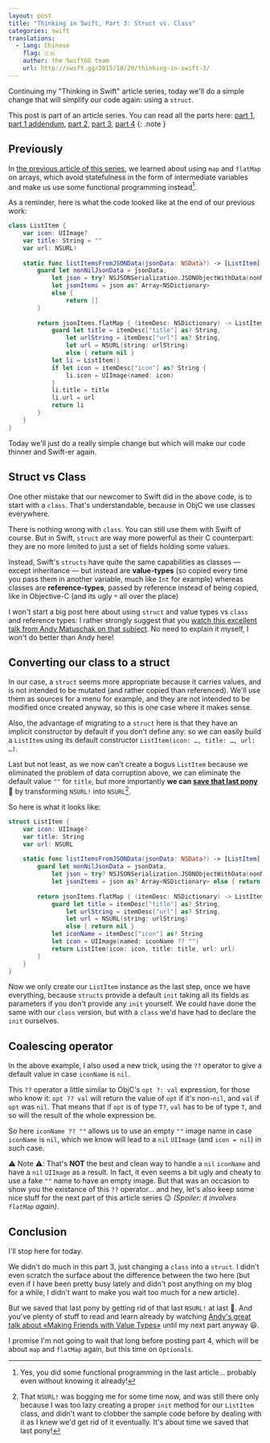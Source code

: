 ```yaml
---
layout: post
title: "Thinking in Swift, Part 3: Struct vs. Class"
categories: swift
translations:
  - lang: Chinese
    flag: 🇨🇳
    author: the SwiftGG team
    url: http://swift.gg/2015/10/20/thinking-in-swift-3/
---
```


Continuing my "Thinking in Swift" article series, today we'll do a simple change that will simplify our code again: using a `struct`.

This post is part of an article series. You can read all the parts here: [part 1](/swift/2015/09/06/thinking-in-swift-1/), [part 1 addendum](/swift/2015/09/14/thinking-in-swift-1-addendum/), [part 2](/swift/2015/09/20/thinking-in-swift-2/), [part 3](/swift/2015/10/03/thinking-in-swift-3/), [part 4](/swift/2015/10/11/thinking-in-swift-4/)
{: .note }

## Previously

In [the previous article of this series](/swift/2015/09/20/thinking-in-swift-2/), we learned about using `map` and `flatMap` on arrays, which avoid statefulness in the form of intermediate variables and make us use some functional programming instead[^fp].

[^fp]: Yes, you did some functional programming in the last article… probably even without knowing it already!

As a reminder, here is what the code looked like at the end of our previous work:

```swift
class ListItem {
    var icon: UIImage?
    var title: String = ""
    var url: NSURL!
    
    static func listItemsFromJSONData(jsonData: NSData?) -> [ListItem] {
        guard let nonNilJsonData = jsonData,
            let json = try? NSJSONSerialization.JSONObjectWithData(nonNilJsonData, options: []),
            let jsonItems = json as? Array<NSDictionary>
            else {
                return []
        }
        
        return jsonItems.flatMap { (itemDesc: NSDictionary) -> ListItem? in
            guard let title = itemDesc["title"] as? String,
                let urlString = itemDesc["url"] as? String,
                let url = NSURL(string: urlString)
                else { return nil }
            let li = ListItem()
            if let icon = itemDesc["icon"] as? String {
                li.icon = UIImage(named: icon)
            }
            li.title = title
            li.url = url
            return li
        }
    }
}
```

Today we'll just do a really simple change but which will make our code thinner and Swift-er again.

## Struct vs Class

One other mistake that our newcomer to Swift did in the above code, is to start with a `class`. That's understandable, because in ObjC we use classes everywhere. 

There is nothing wrong with `class`. You can still use them with Swift of course. But in Swift, `struct` are way more powerful as their C counterpart: they are no more limited to just a set of fields holding some values.

Instead, Swift's `structs` have quite the same capabilities as classes — except inheritance — but instead are **value-types** (so copied every time you pass them in another variable, much like `Int` for example) whereas classes are **reference-types**, passed by reference instead of being copied, like in Objective-C (and its ugly `*` all over the place)

I won't start a big post here about using `struct` and value types vs `class` and reference types: I rather strongly suggest that you [watch this excellent talk from Andy Matuschak on that subject](https://realm.io/news/andy-matuschak-controlling-complexity/). No need to explain it myself, I won't do better than Andy here!

## Converting our class to a struct

In our case, a `struct` seems more appropriate because it carries values, and is not intended to be mutated (and rather copied than referenced). We'll use them as sources for a menu for example, and they are not intended to be modified once created anyway, so this is one case where it makes sense.

Also, the advantage of migrating to a `struct` here is that they have an implicit constructor by default if you don't define any: so we can easily build a `ListItem` using its default constructor `ListItem(icon: …, title: …, url: …)`.

Last but not least, as we now can't create a bogus `ListItem` because we eliminated the problem of data corruption above, we can eliminate the default value `""` for `title`, but more importantly **we can [save that last pony](/swift/2015/09/06/thinking-in-swift-1/)** 🐴 by transforming `NSURL!` into `NSURL`[^about-time].

[^about-time]: That `NSURL!` was bogging me for some time now, and was still there only because I was too lazy creating a proper `init` method for our `ListItem` class, and didn't want to clobber the sample code before by dealing with it as I knew we'd get rid of it eventually. It's about time we saved that last pony!

So here is what it looks like:

```swift
struct ListItem {
    var icon: UIImage?
    var title: String
    var url: NSURL
    
    static func listItemsFromJSONData(jsonData: NSData?) -> [ListItem] {
        guard let nonNilJsonData = jsonData,
            let json = try? NSJSONSerialization.JSONObjectWithData(nonNilJsonData, options: []),
            let jsonItems = json as? Array<NSDictionary> else { return [] }
        
        return jsonItems.flatMap { (itemDesc: NSDictionary) -> ListItem? in
            guard let title = itemDesc["title"] as? String,
                let urlString = itemDesc["url"] as? String,
                let url = NSURL(string: urlString)
                else { return nil }
            let iconName = itemDesc["icon"] as? String
            let icon = UIImage(named: iconName ?? "")
            return ListItem(icon: icon, title: title, url: url)
        }
    }
}
```

Now we only create our `ListItem` instance as the last step, once we have everything, because `structs` provide a default `init` taking all its fields as parameters if you don't provide any `init` yourself. We could have done the same with our `class` version, but with a `class` we'd have had to declare the `init` ourselves.

## Coalescing operator

In the above example, I also used a new trick, using the `??` operator to give a default value in case `iconName` is `nil`.

This `??` operator a little similar to ObjC's `opt ?: val` expression, for those who know it: `opt ?? val` will return the value of `opt` if it's non-`nil`, and `val` if `opt` was `nil`. That means that if `opt` is of type `T?`, `val` has to be of type `T`, and so will the result of the whole expression be. 

So here `iconName ?? ""` allows us to use an empty `""` image name in case `iconName` is `nil`, which we know will lead to a `nil` `UIImage` (and `icon = nil`) in such case.

⚠️ Note ⚠️: That's **NOT** the best and clean way to handle a `nil` `iconName` and have a `nil` `UIImage` as a result. In fact, it even seems a bit ugly and cheaty to use a fake `""` name to have an empty image. But that was an occasion to show you the existance of this `??` operator… and hey, let's also keep some nice stuff for the next part of this article series 😉 _(Spoiler: it involves `flatMap` again)_.

## Conclusion

I'll stop here for today.

We didn't do much in this part 3, just changing a `class` into a `struct`. I didn't even scratch the surface about the difference between the two here (but even if I have been pretty busy lately and didn't post anything on my blog for a while, I didn't want to make you wait too much for a new article).

But we saved that last pony by getting rid of that last `NSURL!` at last 🎉. And you've plenty of stuff to read and learn already by watching [Andy's great talk about «Making Friends with Value Types»](https://realm.io/news/andy-matuschak-controlling-complexity/) until my next part anyway 😃.

I promise I'm not going to wait that long before posting part 4, which will be about `map` and `flatMap` again, but this time on `Optionals`.
